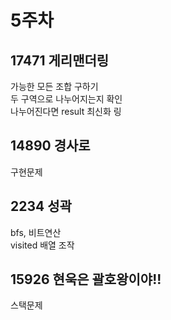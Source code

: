 # 5주차
## 17471 게리맨더링
가능한 모든 조합 구하기
<br/>
두 구역으로 나누어지는지 확인
<br/>
나누어진다면 result 최신화
링

## 14890 경사로
구현문제

## 2234 성곽
bfs, 비트연산
<br/>
visited 배열 조작

## 15926 현욱은 괄호왕이야!!
스택문제
